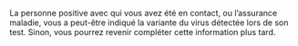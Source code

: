 La personne positive avec qui vous avez été en contact, ou l’assurance maladie, vous a peut-être indiqué la variante du virus détectée lors de son test. Sinon, vous pourrez revenir compléter cette information plus tard.